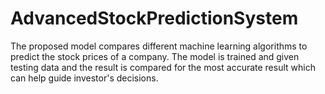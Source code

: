 # AdvancedStockPredictionSystem
The proposed model compares different machine learning algorithms to predict the stock prices of a company. The model is trained and given testing data and the  result is compared for the most accurate result which can help guide investor's decisions.
